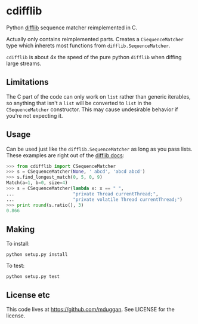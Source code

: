 cdifflib
========

Python [difflib](http://docs.python.org/2/library/difflib.html) sequence
matcher reimplemented in C.

Actually only contains reimplemented parts.  Creates a `CSequenceMatcher` type
which inherets most functions from `difflib.SequenceMatcher`.

`cdifflib` is about 4x the speed of the pure python `difflib` when diffing
large streams.

Limitations
-----------
The C part of the code can only work on `list` rather than generic iterables,
so anything that isn't a `list` will be converted to `list` in the
`CSequenceMatcher` constructor.  This may cause undesirable behavior if you're
not expecting it.

Usage
-----
Can be used just like the `difflib.SequenceMatcher` as long as you pass lists.  These examples are right out of the [difflib docs](http://docs.python.org/2/library/difflib.html):
```Python
>>> from cdifflib import CSequenceMatcher
>>> s = CSequenceMatcher(None, ' abcd', 'abcd abcd')
>>> s.find_longest_match(0, 5, 0, 9)
Match(a=1, b=0, size=4)
>>> s = CSequenceMatcher(lambda x: x == " ",
...                      "private Thread currentThread;",
...                      "private volatile Thread currentThread;")
>>> print round(s.ratio(), 3)
0.866
```

Making
------
To install:
```
python setup.py install
```

To test:
```
python setup.py test
```

License etc
-----------
This code lives at https://github.com/mduggan.  See LICENSE for the license.
